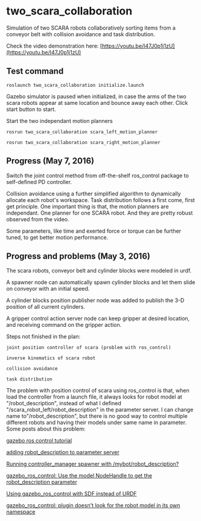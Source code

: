 # two_scara_collaboration

Simulation of two SCARA robots collaboratively sorting items from a conveyor belt with collision avoidance and task distribution.

Check the video demonstration here: [https://youtu.be/I47J0p1j1zU](https://youtu.be/I47J0p1j1zU)

## Test command
```
roslaunch two_scara_collaboration initialize.launch
```
Gazebo simulator is paused when initialized, in case the arms of the two scara robots appear at same location and bounce away each other. Click start button to start.

Start the two independant motion planners
```
rosrun two_scara_collaboration scara_left_motion_planner
```
```
rosrun two_scara_collaboration scara_right_motion_planner
```


## Progress (May 7, 2016)
Switch the joint control method from off-the-shelf ros_control package to self-defined PD controller.

Collision avoidance using a further simplified algorithm to dynamically allocate each robot's workspace. Task distribution follows a first come, first get principle. One important thing is that, the motion planners are independant. One planner for one SCARA robot. And they are pretty robust observed from the video.

Some parameters, like time and exerted force or torque can be further tuned, to get better motion performance.


## Progress and problems (May 3, 2016)
The scara robots, conveyor belt and cylinder blocks were modeled in urdf.

A spawner node can automatically spawn cylinder blocks and let them slide on conveyor with an initial speed.

A cylinder blocks position publisher node was added to publish the 3-D position of all current cylinders.

A gripper control action server node can keep gripper at desired location, and receiving command on the gripper action.

Steps not finished in the plan:

    joint position controller of scara (problem with ros_control)

    inverse kinematics of scara robot

    collision avoidance

    task distribution

The problem with position control of scara using ros_control is that, when load the controller from a launch file, it always looks for robot model at "/robot_description", instead of what I defined "/scara_robot_left/robot_description" in the parameter server. I can change name to"/robot_description", but there is no good way to control multiple different robots and having their models under same name in parameter. Some posts about this problem:

[gazebo ros control tutorial](http://gazebosim.org/tutorials?tut=ros_control&cat=connect_ros)

[adding robot_description to parameter server](http://answers.ros.org/question/61479/adding-robot_description-to-parameter-server/)

[Running controller_manager spawner with /mybot/robot_description?](http://answers.ros.org/question/198929/running-controller_manager-spawner-with-mybotrobot_description/)

[gazebo_ros_control: Use the model NodeHandle to get the robot_description parameter](https://github.com/ros-simulation/gazebo_ros_pkgs/pull/134)

[Using gazebo_ros_control with SDF instead of URDF](http://answers.ros.org/question/223196/using-gazebo_ros_control-with-sdf-instead-of-urdf/)

[gazebo_ros_control: plugin doesn't look for the robot model in its own namespace](https://github.com/ros-simulation/gazebo_ros_pkgs/issues/112)




